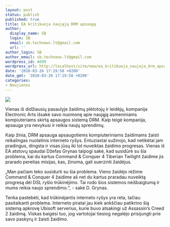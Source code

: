 ```yaml
---
layout: post
status: publish
published: true
title: EA kritikuoja naująją DRM apsaugą
author:
  display_name: SB
  login: SB
  email: sb.technews.lt@gmail.com
  url: ''
author_login: SB
author_email: sb.technews.lt@gmail.com
wordpress_id: 4699
wordpress_url: http://localhost/site/new/ea_kritikuoja_naujaja_drm_apsauga/
date: '2010-03-26 17:19:58 +0200'
date_gmt: '2010-03-26 17:19:58 +0200'
categories:
- Naujienos
---
```

<div class="imgright"><img src="http://t3.gstatic.com/images?q=tbn:i3T3OT3-I5tjKM:http://1.bp.blogspot.com/_m0Sl0aNu24s/Sw5jRoSOpRI/AAAAAAAAAQE/8vH1abdGOBs/s320/Command%2Band%2BConquer%2B4%2BTiberian%2BTwilight%2B.jpg"  /></div>
<p>Vienas iš didžiausių pasaulyje žaidimų plėtotojų ir leidėjų, kompanija Electronic Arts išsakė savo nuomonę apie naująją asmeniniams kompiuteriams skirtą apsaugos sistemą DRM. Kaip teigė kompanija, apsauga yra nevykusi ir reikia naujų sprendimų.</p>
<p>Kaip žinia, DRM apsauga apsaugotiems kompiuteriniams žaidimams žaisti reikalingas nuolatinis interneto ryšys. Entuziastai sužinojo, kad netikėtai jam pradingus, dingsta ir visas jūsų iki tol nuveiktas žaidimo progresas. Vienas iš EA atstovų spaudai Džefas Grynas taipogi sakė, kad susidūrė su šia problema, kai du kartus Command & Conquer 4 Tiberian Twilight žaidime jis prarado pereitas misijas, kas, žinoma, gali suerzinti žaidėjus.</p>
<p>„Man pačiam teko susidurti su šia problema. Vieno žaidėjo rėžime Command & Conquer 4 žaidime aš net du kartus praradau nuveiktą progresą dėl DSL ryšio trūkinėjimo. Tai rodo šios sistemos neišbaigtumą ir mums reikia naujo sprendimo.“, - sakė D. Grynas.</p>
<p>Tenka pastebėti, kad trūkinėjantis interneto ryšys yra reta, tačiau pasitaikanti problema. Interneto piratai jau kiek ankščiau patikrino šią sistemą apkrovę Ubisoft serverius, kurie buvo atsakingi už Assassin‘s Creed 2 žaidimą. Viskas baigėsi tuo, jog vartotojai tiesiog negalėjo prisijungti prie savo paskyrų ir žaisti žaidimo.<br /></p>
